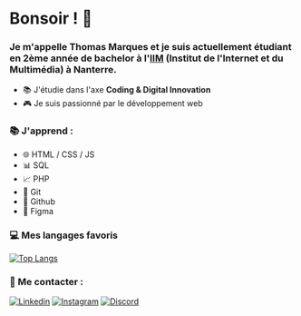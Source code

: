 <!-- Présentation personnelle sur Github -->

# Bonsoir ! 👋

### Je m'appelle **Thomas Marques** et je suis actuellement étudiant en 2ème année de bachelor à l'[**IIM**](https://iim.fr) (**I**nstitut de l'**I**nternet et du **M**ultimédia) à **Nanterre**.

* 📚 J'étudie dans l'axe **Coding & Digital Innovation**
* 🎮 Je suis passionné par le développement web

### 📚 J'apprend :

* 🌐 HTML / CSS / JS
* 📊 SQL
* 📈 PHP
* 📡 Git
* 📡 Github
* 📡 Figma

### 💻 Mes langages favoris

[![Top Langs](https://github-readme-stats.vercel.app/api/top-langs/?username=MarquesThomasCoding&layout=compact&theme=dark)](https://github.com/anuraghazra/github-readme-stats)


### 🔗 Me contacter :

[![Linkedin](https://img.shields.io/badge/Linkedin-Thomas%20Marques-blue?style=for-the-badge&logo=linkedin)](https://www.linkedin.com/in/marquesthomas/)
[![Instagram](https://img.shields.io/badge/Instagram-thomasmrqs-red?style=for-the-badge&logo=instagram)](https://www.instagram.com/thomas_mrqs/)
[![Discord](https://img.shields.io/badge/Discord-thomluck-darkblue?style=for-the-badge&logo=discord)](https://discord.com/app)
